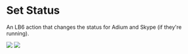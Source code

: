 # Set Status

An LB6 action that changes the status for Adium and Skype (if they're running).

![](https://raw.githubusercontent.com/hlissner/lb6-actions/master/images/cb-setstat-01.png)
![](https://raw.githubusercontent.com/hlissner/lb6-actions/master/images/cb-setstat-02.png)
